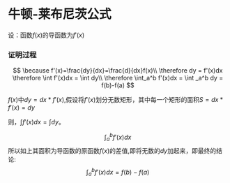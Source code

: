 # 牛顿-莱布尼茨公式

设：函数$f(x)$的导函数为$f'(x)$

### 证明过程
$$
\because f'(x)=\frac{dy}{dx}=\frac{d}{dx}f(x)\\
\therefore dy = f'(x)dx
\therefore \int f'(x)dx = \int dy\\
\therefore \int_a^b f'(x)dx = \int _a^b dy = f(b)-f(a)
$$

$f(x)$中$dy = dx*f'(x)$,假设将$f'(x)$划分无数矩形，其中每一个矩形的面积$S = dx*f'(x)=dy$

则，$\int f'(x)dx = \int dy$。

$$
    \int _a^b f'(x)dx
$$
所以如上其面积为导函数的原函数$f(x)$的差值,即将无数的$dy$加起来，即最终的结论:
$$
    \int _a^b f'(x)dx = f(b)-f(a)
$$